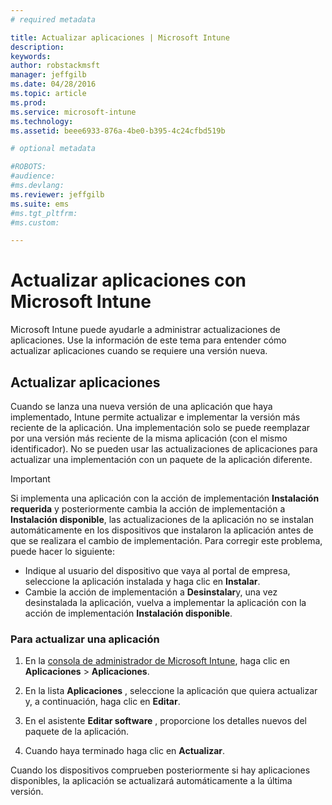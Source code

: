 ```yaml
---
# required metadata

title: Actualizar aplicaciones | Microsoft Intune
description:
keywords:
author: robstackmsft
manager: jeffgilb
ms.date: 04/28/2016
ms.topic: article
ms.prod:
ms.service: microsoft-intune
ms.technology:
ms.assetid: beee6933-876a-4be0-b395-4c24cfbd519b

# optional metadata

#ROBOTS:
#audience:
#ms.devlang:
ms.reviewer: jeffgilb
ms.suite: ems
#ms.tgt_pltfrm:
#ms.custom:

---
```


# Actualizar aplicaciones con Microsoft Intune
Microsoft Intune puede ayudarle a administrar actualizaciones de aplicaciones. Use la información de este tema para entender cómo actualizar aplicaciones cuando se requiere una versión nueva.

## Actualizar aplicaciones
Cuando se lanza una nueva versión de una aplicación que haya implementado, Intune permite actualizar e implementar la versión más reciente de la aplicación. Una implementación solo se puede reemplazar por una versión más reciente de la misma aplicación (con el mismo identificador). No se pueden usar las actualizaciones de aplicaciones para actualizar una implementación con un paquete de la aplicación diferente.

> [!IMPORTANT]
> Si implementa una aplicación con la acción de implementación **Instalación requerida** y posteriormente cambia la acción de implementación a **Instalación disponible**, las actualizaciones de la aplicación no se instalan automáticamente en los dispositivos que instalaron la aplicación antes de que se realizara el cambio de implementación. Para corregir este problema, puede hacer lo siguiente:
> 
> -   Indique al usuario del dispositivo que vaya al portal de empresa, seleccione la aplicación instalada y haga clic en **Instalar**.
> -   Cambie la acción de implementación a **Desinstalar**y, una vez desinstalada la aplicación, vuelva a implementar la aplicación con la acción de implementación **Instalación disponible**.

### Para actualizar una aplicación

1.  En la [consola de administrador de Microsoft Intune](https://manage.microsoft.com), haga clic en **Aplicaciones** &gt; **Aplicaciones**.

2.  En la lista **Aplicaciones** , seleccione la aplicación que quiera actualizar y, a continuación, haga clic en **Editar**.

3.  En el asistente **Editar software** , proporcione los detalles nuevos del paquete de la aplicación.

4.  Cuando haya terminado haga clic en **Actualizar**.

Cuando los dispositivos comprueben posteriormente si hay aplicaciones disponibles, la aplicación se actualizará automáticamente a la última versión.





<!--HONumber=May16_HO2-->


